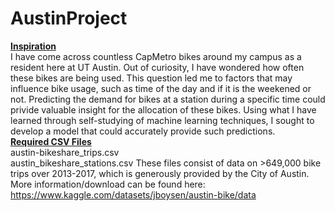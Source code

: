 # AustinProject
<ins>**Inspiration**</ins></br>
I have come across countless CapMetro bikes around my campus as a resident here at UT Austin. 
Out of curiosity, I have wondered how often these bikes are being used. This question led
me to factors that may influence bike usage, such as time of the day and if it is the weekened
or not. Predicting the demand for bikes at a station during a specific time could privide valuable
insight for the allocation of these bikes. Using what I have learned through self-studying of machine
learning techniques, I sought to develop a model that could accurately provide such predictions.</br>
<ins>**Required CSV Files**</ins></br>
austin-bikeshare_trips.csv </br>
austin_bikeshare_stations.csv
These files consist of data on >649,000 bike trips over 2013-2017, which is generously provided by the City of Austin. </br>
More information/download can be found here: https://www.kaggle.com/datasets/jboysen/austin-bike/data
